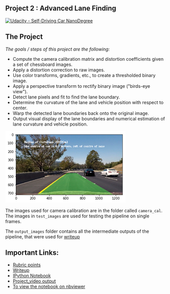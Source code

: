 ## Project 2 : Advanced Lane Finding
[![Udacity - Self-Driving Car NanoDegree](https://s3.amazonaws.com/udacity-sdc/github/shield-carnd.svg)](http://www.udacity.com/drive)



The Project
---
*The goals / steps of this project are the following:*

* Compute the camera calibration matrix and distortion coefficients given a set of chessboard images.
* Apply a distortion correction to raw images.
* Use color transforms, gradients, etc., to create a thresholded binary image.
* Apply a perspective transform to rectify binary image ("birds-eye view").
* Detect lane pixels and fit to find the lane boundary.
* Determine the curvature of the lane and vehicle position with respect to center.
* Warp the detected lane boundaries back onto the original image.
* Output visual display of the lane boundaries and numerical estimation of lane curvature and vehicle position.

![alt text](./output_images/output_26_2.png)

The images used for camera calibration are in the folder called `camera_cal`.  The images in `test_images` are used for testing the pipeline on single frames.  

The `output_images` folder contains all the intermediate outputs of the pipeline, that were used for [writeup](./Writeup-Project2.md)  

## Important Links:
* [Rubric points](https://review.udacity.com/#!/rubrics/571/view)
* [Writeup](./Writeup-Project2.md)
* [IPython Notebook](./Project2-Advanced_Lane_Detection.ipynb)
* [Project_video output](./lane_detection_output.mp4)
* [To view the notebook on nbviewer](https://nbviewer.jupyter.org/github/mohan-barathi/SD_Car_ND_Advanced_Lane_lines_P2/blob/master/Project2-Advanced_Lane_Detection.ipynb)

